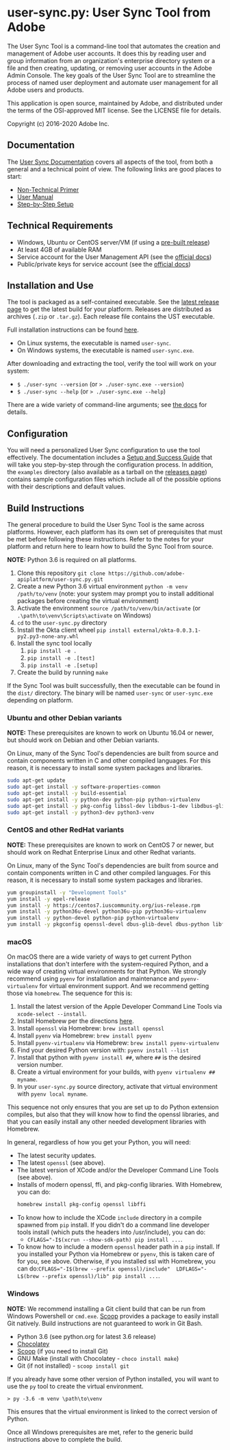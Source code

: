 # user-sync.py: User Sync Tool from Adobe

The User Sync Tool is a command-line tool that automates the creation and management of Adobe user accounts.  It
does this by reading user and group information from an organization's enterprise directory system or a file and 
then creating, updating, or removing user accounts in the Adobe Admin Console. The key goals of the User Sync 
Tool are to streamline the process of named user deployment and automate user management for all Adobe users and products.

This application is open source, maintained by Adobe, and distributed under the terms
of the OSI-approved MIT license.  See the LICENSE file for details.

Copyright (c) 2016-2020 Adobe Inc.

## Documentation

The [User Sync Documentation](https://adobe-apiplatform.github.io/user-sync.py/) covers all aspects of the tool, from both a general and a technical point of view.  The following links are good places to start:

- [Non-Technical Primer](https://spark.adobe.com/page/E3hSsLq3G1iVz/)
- [User Manual](https://adobe-apiplatform.github.io/user-sync.py/en/user-manual/)
- [Step-by-Step Setup](https://adobe-apiplatform.github.io/user-sync.py/en/success-guide/)

## Technical Requirements

* Windows, Ubuntu or CentOS server/VM (if using a [pre-built release](https://github.com/adobe-apiplatform/user-sync.py/releases/latest))
* At least 4GB of available RAM
* Service account for the User Management API (see the [official docs](https://www.adobe.io/apis/experienceplatform/console/docs.html#!AdobeDocs/adobeio-console/master/integrations.md))
* Public/private keys for service account (see the [official docs](https://www.adobe.io/authentication/auth-methods.html#!AdobeDocs/adobeio-auth/master/JWT/JWTCertificate.md))

## Installation and Use

The tool is packaged as a self-contained executable.  See the [latest release page](https://github.com/adobe-apiplatform/user-sync.py/releases/latest)
to get the latest build for your platform. Releases are distributed as archives (`.zip` or `.tar.gz`). Each release file
contains the UST executable.

Full installation instructions can be found [here](https://adobe-apiplatform.github.io/user-sync.py/en/success-guide/install_sync.html).

* On Linux systems, the executable is named `user-sync`.
* On Windows systems, the executable is named `user-sync.exe`.

After downloading and extracting the tool, verify the tool will work on your system:

* `$ ./user-sync --version` (or `> ./user-sync.exe --version`) 
* `$ ./user-sync --help` (or `> ./user-sync.exe --help`) 

There are a wide variety of command-line arguments; see
[the docs](https://adobe-apiplatform.github.io/user-sync.py/en/user-manual/command_parameters.html) for details.

## Configuration

You will need a personalized User Sync configuration to use the tool effectively.  The documentation includes a [Setup and Success Guide](https://adobe-apiplatform.github.io/user-sync.py/success-guide/) that will take you step-by-step through the configuration process.  In addition, the `examples` directory (also available as a tarball on the [releases page](https://github.com/adobe-apiplatform/user-sync.py/releases)) contains sample configuration files which include all of the possible options with their descriptions and default values.

## Build Instructions

The general procedure to build the User Sync Tool is the same across platforms. However, each platform has its own set of
prerequisites that must be met before following these instructions. Refer to the notes for your platform and return here
to learn how to build the Sync Tool from source.

**NOTE:** Python 3.6 is required on all platforms.

1. Clone this repository `git clone https://github.com/adobe-apiplatform/user-sync.py.git`
2. Create a new Python 3.6 virtual environment `python -m venv /path/to/venv` (note: your system may prompt you to install
   additional packages before creating the virtual environment)
3. Activate the environment `source /path/to/venv/bin/activate` (or `.\path\to\venv\Scripts\activate` on Windows)
4. `cd` to the `user-sync.py` directory
5. Install the Okta client wheel `pip install external/okta-0.0.3.1-py2.py3-none-any.whl`
6. Install the sync tool locally
    1. `pip install -e .`
    2. `pip install -e .[test]`
    3. `pip install -e .[setup]`
7. Create the build by running `make`

If the Sync Tool was built successfully, then the executable can be found in the `dist/` directory. The binary will be named
`user-sync` or `user-sync.exe` depending on platform.

### Ubuntu and other Debian variants

**NOTE:** These prerequisites are known to work on Ubuntu 16.04 or newer, but should work on Debian and other Debian variants.

On Linux, many of the Sync Tool's dependencies are built from source and contain components written in C and other compiled
languages. For this reason, it is necessary to install some system packages and libraries.

```bash
sudo apt-get update
sudo apt-get install -y software-properties-common
sudo apt-get install -y build-essential
sudo apt-get install -y python-dev python-pip python-virtualenv
sudo apt-get install -y pkg-config libssl-dev libdbus-1-dev libdbus-glib-1-dev python-dbus libffi-dev libkrb5-dev
sudo apt-get install -y python3-dev python3-venv
```

### CentOS and other RedHat variants

**NOTE:** These prerequisites are known to work on CentOS 7 or newer, but should work on Redhat Enterprise Linux and other
Redhat variants.

On Linux, many of the Sync Tool's dependencies are built from source and contain components written in C and other compiled
languages. For this reason, it is necessary to install some system packages and libraries.

```bash
yum groupinstall -y "Development Tools"
yum install -y epel-release
yum install -y https://centos7.iuscommunity.org/ius-release.rpm
yum install -y python36u-devel python36u-pip python36u-virtualenv
yum install -y python-devel python-pip python-virtualenv
yum install -y pkgconfig openssl-devel dbus-glib-devel dbus-python libffi-devel
```

### macOS

On macOS there are a wide variety of ways to get current Python installations that don't interfere with the system-required Python, and a wide way of creating virtual environments for that Python. We strongly recommend using `pyenv` for installation and maintenance and `pyenv-virtualenv` for virtual environment support.  And we recommend getting those via `homebrew`.  The sequence for this is:

1. Install the latest version of the Apple Developer Command Line Tools via `xcode-select --install`.
1. Install Homebrew per the directions [here](http://docs.brew.sh).
1. Install `openssl` via Homebrew: `brew install openssl`
1. Install `pyenv` via Homebrew: `brew install pyenv`
1. Install `pyenv-virtualenv` via Homebrew: `brew install pyenv-virtualenv`
1. Find your desired Python version with: `pyenv install --list`
1. Install that python with `pyenv install ##`, where `##` is the desired version number.
1. Create a virtual environment for your builds, with `pyenv virtualenv ## myname`.
1. In your `user-sync.py` source directory, activate that virtual environment with `pyenv local myname`.

This sequence not only ensures that you are set up to do Python extension compiles, but also that they will know how to find the openssl libraries, and that you can easily install any other needed development libraries with Homebrew.

In general, regardless of how you get your Python, you will need:

* The latest security updates.
* The latest `openssl` (see above).
* The latest version of XCode and/or the Developer Command Line Tools (see above).
* Installs of modern openssl, ffi, and pkg-config libraries.  With Homebrew, you can do:
    ```bash
    homebrew install pkg-config openssl libffi
    ```
* To know how to include the XCode `include` directory in a compile spawned from `pip` install.  If you didn't do a command line developer tools install (which puts the headers into /usr/include), you can do:
    * `CFLAGS="-I$(xcrun --show-sdk-path) pip install ...`.
* To know how to include a modern `openssl` header path in a `pip` install.  If you installed your Python via Homebrew or `pyenv`, this is taken care of for you, see above.  Otherwise, if you installed ssl with Homebrew, you can do:`CFLAGS="-I$(brew --prefix openssl)/include"  LDFLAGS="-L$(brew --prefix openssl)/lib" pip install ...`.

### Windows

**NOTE:** We recommend installing a Git client build that can be run from Windows Powershell or `cmd.exe`. [Scoop](https://scoop.sh)
provides a package to easily install Git natively. Build instructions are not guaranteed to work in Git Bash.

* Python 3.6 (see python.org for latest 3.6 release)
* [Chocolatey](https://chocolatey.org/)
* [Scoop](https://scoop.sh) (if you need to install Git)
* GNU Make (install with Chocolatey - `choco install make`)
* Git (if not installed) - `scoop install git`

If you already have some other version of Python installed, you will want to use the `py` tool to create the virtual environment.

```
> py -3.6 -m venv \path\to\venv
```

This ensures that the virtual environment is linked to the correct version of Python.

Once all Windows prerequisites are met, refer to the generic build instructions above to complete the build.
